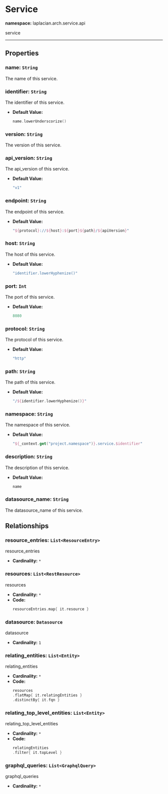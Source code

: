 # **Service**
**namespace:** laplacian.arch.service.api

service



---

## Properties

### name: `String`
The name of this service.

### identifier: `String`
The identifier of this service.
- **Default Value:**
  ```kotlin
  name.lowerUnderscorize()
  ```

### version: `String`
The version of this service.

### api_version: `String`
The api_version of this service.
- **Default Value:**
  ```kotlin
  "v1"
  ```

### endpoint: `String`
The endpoint of this service.
- **Default Value:**
  ```kotlin
  "${protocol}://${host}:${port}${path}/${apiVersion}"
  ```

### host: `String`
The host of this service.
- **Default Value:**
  ```kotlin
  "identifier.lowerHyphenize()"
  ```

### port: `Int`
The port of this service.
- **Default Value:**
  ```kotlin
  8080
  ```

### protocol: `String`
The protocol of this service.
- **Default Value:**
  ```kotlin
  "http"
  ```

### path: `String`
The path of this service.
- **Default Value:**
  ```kotlin
  "/${identifier.lowerHyphenize()}"
  ```

### namespace: `String`
The namespace of this service.
- **Default Value:**
  ```kotlin
  "${_context.get("project.namespace")}.service.$identifier"
  ```

### description: `String`
The description of this service.
- **Default Value:**
  ```kotlin
  name
  ```

### datasource_name: `String`
The datasource_name of this service.

## Relationships

### resource_entries: `List<ResourceEntry>`
resource_entries
- **Cardinality:** `*`

### resources: `List<RestResource>`
resources
- **Cardinality:** `*`
- **Code:**
  ```kotlin
  resourceEntries.map{ it.resource }
  ```

### datasource: `Datasource`
datasource
- **Cardinality:** `1`

### relating_entities: `List<Entity>`
relating_entities
- **Cardinality:** `*`
- **Code:**
  ```kotlin
  resources
  .flatMap{ it.relatingEntities }
  .distinctBy{ it.fqn }
  ```

### relating_top_level_entities: `List<Entity>`
relating_top_level_entities
- **Cardinality:** `*`
- **Code:**
  ```kotlin
  relatingEntities
  .filter{ it.topLevel }
  ```

### graphql_queries: `List<GraphqlQuery>`
graphql_queries
- **Cardinality:** `*`